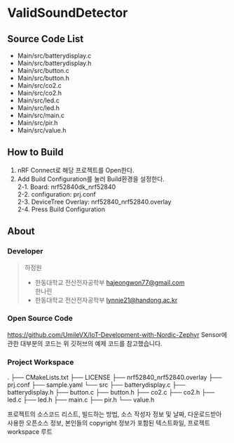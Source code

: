 # ValidSoundDetector

## Source Code List
- Main/src/batterydisplay.c
- Main/src/batterydisplay.h
- Main/src/button.c
- Main/src/button.h
- Main/src/co2.c
- Main/src/co2.h
- Main/src/led.c
- Main/src/led.h
- Main/src/main.c
- Main/src/pir.h
- Main/src/value.h

## How to Build
1. nRF Connect로 해당 프로젝트를 Open한다.
2. Add Build Configuration를 눌러 Build환경을 설정한다.   
2-1. Board: nrf52840dk_nrf52840   
2-2. configuration: prj.conf   
2-3. DeviceTree Overlay: nrf52840_nrf52840.overlay   
2-4. Press Build Configuration   

## About
### Developer
>하정원
>- 한동대학교 전산전자공학부 hajeongwon77@gmail.com   
>한나린
>- 한동대학교 전산전자공학부 lynnie21@handong.ac.kr   
### Open Source Code
https://github.com/UmileVX/IoT-Development-with-Nordic-Zephyr
Sensor에 관한 대부분의 코드는 위 깃허브의 예제 코드를 참고했습니다.
### Project Workspace
.
├── CMakeLists.txt
├── LICENSE
├── nrf52840_nrf52840.overlay
├── prj.conf
├── sample.yaml
└── src
    ├── batterydisplay.c
    ├── batterydisplay.h
    ├── button.c
    ├── button.h
    ├── co2.c
    ├── co2.h
    ├── led.c
    ├── led.h
    ├── main.c
    ├── pir.h
    └── value.h

프로젝트의 소스코드 리스트, 빌드하는 방법, 소스 작성자 정보 및 날짜, 다운로드받아 사용한 오픈소스 정보, 본인들의 copyright 정보가 포함된 텍스트화일, 프로젝트 workspace 루트